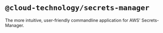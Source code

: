 # `@cloud-technology/secrets-manager` #

The more intuitive, user-friendly commandline application for AWS' Secrets-Manager.


